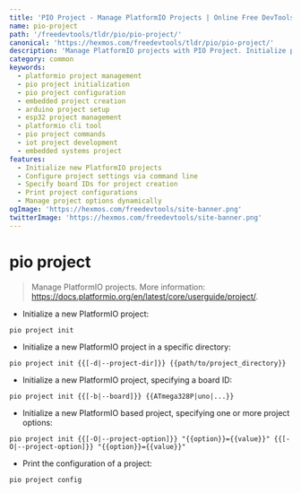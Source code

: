 ```yaml
---
title: 'PIO Project - Manage PlatformIO Projects | Online Free DevTools by Hexmos'
name: pio-project
path: '/freedevtools/tldr/pio/pio-project/'
canonical: 'https://hexmos.com/freedevtools/tldr/pio/pio-project/'
description: 'Manage PlatformIO projects with PIO Project. Initialize projects, configure boards, and customize project settings for seamless embedded development. Free online tool, no registration required.'
category: common
keywords:
  - platformio project management
  - pio project initialization
  - pio project configuration
  - embedded project creation
  - arduino project setup
  - esp32 project management
  - platformio cli tool
  - pio project commands
  - iot project development
  - embedded systems project
features:
  - Initialize new PlatformIO projects
  - Configure project settings via command line
  - Specify board IDs for project creation
  - Print project configurations
  - Manage project options dynamically
ogImage: 'https://hexmos.com/freedevtools/site-banner.png'
twitterImage: 'https://hexmos.com/freedevtools/site-banner.png'
---
```


# pio project

> Manage PlatformIO projects.
> More information: <https://docs.platformio.org/en/latest/core/userguide/project/>.

- Initialize a new PlatformIO project:

`pio project init`

- Initialize a new PlatformIO project in a specific directory:

`pio project init {{[-d|--project-dir]}} {{path/to/project_directory}}`

- Initialize a new PlatformIO project, specifying a board ID:

`pio project init {{[-b|--board]}} {{ATmega328P|uno|...}}`

- Initialize a new PlatformIO based project, specifying one or more project options:

`pio project init {{[-O|--project-option]}} "{{option}}={{value}}" {{[-O|--project-option]}} "{{option}}={{value}}"`

- Print the configuration of a project:

`pio project config`
